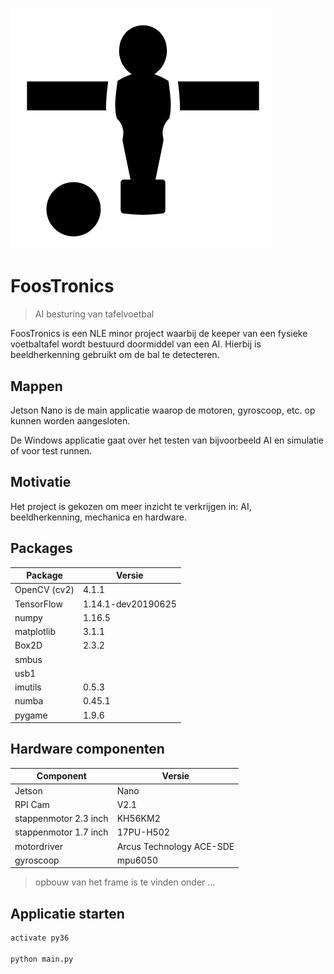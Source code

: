 # ![pageres](https://github.com/FoosTronics/Main_program/blob/master/Windows%2010/extra/promo.jpg)

# FoosTronics
> AI besturing van tafelvoetbal

FoosTronics is een NLE minor project waarbij de keeper van een fysieke voetbaltafel wordt bestuurd doormiddel van een AI. Hierbij is beeldherkenning gebruikt om de bal te detecteren. 

## Mappen
Jetson Nano is de main applicatie waarop de motoren, gyroscoop, etc. op kunnen worden aangesloten.

De Windows applicatie gaat over het testen van bijvoorbeeld AI en simulatie of voor test runnen.

## Motivatie
Het project is gekozen om meer inzicht te verkrijgen in: AI, beeldherkenning, mechanica en hardware. 

## Packages
| Package       | Versie              | 
| ------------- | -------------       | 
| OpenCV (cv2)  | 4.1.1               |              
| TensorFlow    | 1.14.1-dev20190625  | 
| numpy         | 1.16.5              |               
| matplotlib    | 3.1.1               |                
| Box2D         | 2.3.2               |               
| smbus         |                     |               
| usb1          |                     |               
| imutils       | 0.5.3               |               
| numba         | 0.45.1              |               
| pygame        | 1.9.6               |               

## Hardware componenten
| Component             | Versie                    | 
| -------------         | -------------             | 
| Jetson                | Nano                      |      
| RPI Cam               | V2.1                      |
| stappenmotor 2.3 inch | KH56KM2                   | 
| stappenmotor 1.7 inch | 17PU-H502                 |
| motordriver           | Arcus Technology ACE-SDE  |
| gyroscoop             | mpu6050                   |

> opbouw van het frame is te vinden onder ...

 ## Applicatie starten 

```python
activate py36

python main.py
```
